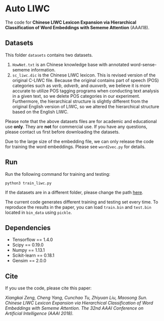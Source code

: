 # Auto LIWC
The code for **Chinese LIWC Lexicon Expansion via Hierarchical Classification
of Word Embeddings with Sememe Attention** (AAAI18).

## Datasets
This folder `datasets` contains two datasets.

1. `HowNet.txt` is an Chinese knowledge base with annotated word-sense-sememe information.
2. `sc_liwc.dic` is the Chinese LIWC lexicon. This is revised version of
the original C-LIWC file. Because the original contains part of speech (POS)
categories such as _verb_, _adverb_, and _auxverb_, we believe it is
more accurate to utilize POS tagging programs when conducting text analysis
in a given text, so we delete POS categories in our experiment. Furthermore,
the hierarchical structure is slightly different from the original English
version of LIWC, so we altered the hierarchical structure based on the English LIWC.

Please note that the above datasets files are for academic and educational use **only**.
They are **not** for commercial use. If you have any questions, please contact us first
before downloading the datasets.

Due to the large size of the embedding file, we can only release the code for training
the word embeddings. Please see `word2vec.py` for details.

## Run
Run the following command for training and testing:

`python3 train_liwc.py`

If the datasets are in a different folder, please change the path
[here](https://github.com/thunlp/Auto_CLIWC/blob/master/train_liwc.py#L30).

The current code generates different training and testing set every time.
To reproduce the results in the paper, you can load `train.bin` and `test.bin`
located in `bin_data` using `pickle`.

## Dependencies

- Tensorflow == 1.4.0
- Scipy == 0.19.0
- Numpy == 1.13.1
- Scikit-learn == 0.18.1
- Gensim == 2.0.0

## Cite
If you use the code, please cite this paper:

_Xiangkai Zeng, Cheng Yang, Cunchao Tu, Zhiyuan Liu, Maosong Sun.
Chinese LIWC Lexicon Expansion via Hierarchical Classification of Word
Embeddings with Sememe Attention. The 32nd AAAI Conference on Artificial
Intelligence (AAAI 2018)._
